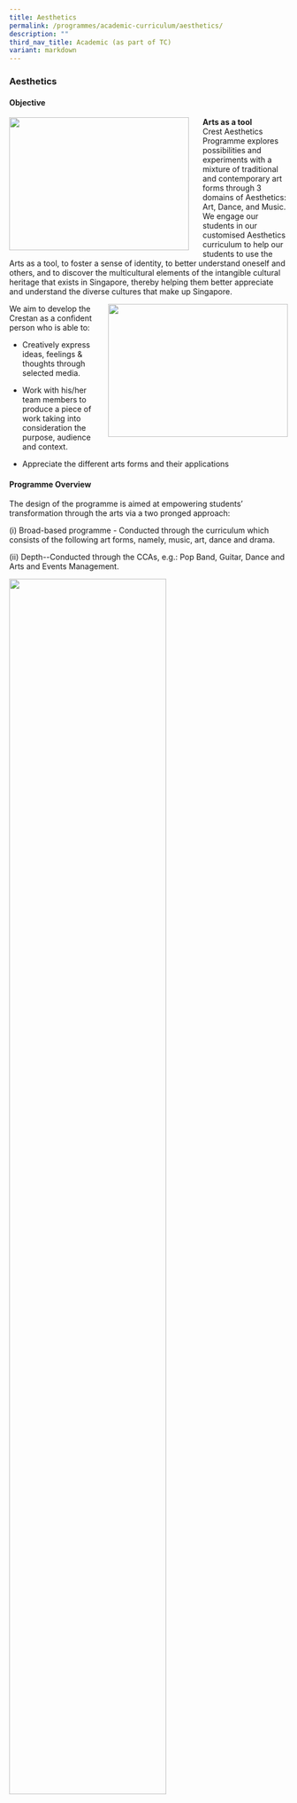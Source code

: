 ```yaml
---
title: Aesthetics
permalink: /programmes/academic-curriculum/aesthetics/
description: ""
third_nav_title: Academic (as part of TC)
variant: markdown
---
```

### Aesthetics

#### Objective

<img src="/images/art1.jpg" style="width:325px;height:240px;margin-right:25px;" align="left">**Arts as a tool**<br>Crest Aesthetics Programme explores possibilities and experiments with a mixture of traditional and contemporary art forms through 3 domains of Aesthetics: Art, Dance, and Music. We engage our students in our customised Aesthetics curriculum to help our students to use the Arts as a tool, to foster a sense of identity, to better understand oneself and others, and to discover the multicultural elements of the intangible cultural heritage that exists in Singapore, thereby helping them better appreciate and understand the diverse cultures that make up Singapore.


<img src="/images/aes2.jpg" style="width:325px;height:240px;margin-left:25px;" align="right">We aim to develop the Crestan as a confident person who is able to:  

* Creatively express ideas, feelings &amp; thoughts through selected media. 
    
* Work with his/her team members to produce a piece of work taking into consideration the purpose, audience and context.
* Appreciate the different arts forms and their applications

#### Programme Overview

The design of the programme is aimed at empowering students’ transformation through the arts via a two pronged approach:

(i) Broad-based programme - Conducted through the curriculum which consists of the following art forms, namely, music, art, dance and drama.

(ii) Depth--Conducted through the CCAs, e.g.: Pop Band, Guitar, Dance and Arts and Events Management.

<img src="/images/aes3.jpg" style="width:75%">

This two pronged approach is designed with four components as emphasis (EPIC) in the Crest Arts:  

**(E) Expression of Self**: An important aspect of Crest Arts programme is to encourage students to express their ideas and feelings thoughtfully through the creation of a performance or art piece.

**(P) Processes &amp; Skills**:&nbsp;Through the arts, we hope to facilitate development of students’ ability to understand and put in place work processes and skills, such as organizing, prioritizing and planning.

**(I) Inventive thinking**: The design of the Crest Arts programme includes inculcating creative thinking in students to think of out of the box solutions.

**(C) Connecting with others**:&nbsp;&nbsp;The programme is also crafted in such a way to instill a sense of awareness and sensitivity to their audience in the process of developing an end product. Moreover, given many of the students’ art works are publicized to the community through events, the Crest art department has fostered a relationship with members of the public through the artworks.

Our signature programmes are (i) Body Movement and Dance Programme, (ii) Sec One Level-wide Art Programme, (iii) Masterclass for various arts CCAs and (iv) Learning journeys to arts venues and / or arts institution. All these are conducted to enrich the students’ experience of the arts

#### Strengthening 3R through Engagement in Art and Aesthetics

* **Lower Secondary Crest Art (Secondary 1 and 2)**

Crest Art experiments with a mixture of conventional and unconventional mediums (coasters, paper bags, caps, canvas and masks) to engage the students in colours and design concepts. The purpose is to let the students find art making meaningful, discover and have a deeper understanding of their own cultural heritage, and provide them with an authentic learning experience so that they can use or wear the art that they have created and at the same time, contribute back to the school.

The personalisation of art pieces motivate students to do well when all completed artworks are exhibited around the school. Incorporating such authentic tasks leads to meaningful outcomes as it boosts students’ self-worth and gives them an added motivation to ensure that their works are well done.&nbsp;One good example is the Imagine! Series, which are modules that culminate into collective art pieces being exhibited around the school compound, making the school campus an art gallery.

Another example is the Artists’ Expression&nbsp;where the ‘Show and Tell’ component provides an oral presentation platform for every student to articulate why they like their own creation or their friend’s artwork. These provide a composite learning experience for the students to grow in character, interpersonal relationships and art techniques.

* &nbsp;&nbsp;**Crest Body Movement and Dance Programme (Secondary 1)**

This dance programme provides an opportunity for every class to put up a showcase (dance performance and competition) during school assembly. Besides bonding the class, it also creates an opportunity for all students to have an appreciation of movement and dance, including understanding the types of body movement, work on their motor coordination and skills. This brings about creativity, imagination and visualisation, and builds on the school values of Resilience, Excellence and Teamwork.

* **Art Elective Programme (Secondary 3)**

In the Secondary 3 Art Elective Programme, a broad range of 2D/3D mediums and performing arts are offered to them. Students get to choose modules such as:

* iDesign

* Let’s Go Local

* Diabolo/Photography Composition

* Sick Beatz

* &nbsp;Print

where they take on the role of product designers to create 2D/3D products that promote the local food culture and their heritage, use photography skills to create their own series of motivational posters and postcards, make their own music using Garage Band and try out Diabolo as a performing art form. In all the modules, the students learn some design principles to create artworks that are functional, useful, have retail value and can also serve as corporate gifts for the school.

#### Sec One Crest Masks Projects:

<img src="/images/aes4.jpg" style="width:325px;height:240px;margin-right:25px;" align="left">The Sec One and Sec Two cohorts created a series of beautiful masks prints in the #Sgunited &amp; #Peranakan ICREST series. The mask designs encapsulate our school’s values and our nation’s story of unity and resilience. The project instilled in our students the concept of authentic learning in Crest and that Arts can be used as a functioning tool to make a difference in their community. These masks will be presented to their Crest teachers, their Primary school staff, our partner school and for publicity efforts during the Crest Immersion and Open House as well.

#### Sec One Level-wide Art Programme

<img src="/images/aes5.jpg" style="width:275px;height:325px;margin-right:25px;" align="left">The level-wide programme provides the Sec One students the opportunity to have a collective theme-based learning in a group setting. They will be exposed to a wide range of art mediums. This shared learning experience of making art for the school to spruce up the school learning environment helps to create a sense of belonging for them. The completed artwork will give them a sense of pride and a shared learning experience. &nbsp;

#### Sec Two Level-wide Gratitude Card Projects:

<img src="/images/aes6.jpg" style="width:325px;height:240px;margin-right:25px;" align="left">The Sec Two cohort embarked on a series of community projects during their Visual Arts curriculum lessons. They wrote encouraging and heart-warming messages to the essential workers around our neighbourhood to show the little support they could render to them during this Covid-19 period. The Gratitude Cards were personally handed over to the various organisations and attended by Min Grace Fu. These personalised Gratitude Cards were forwarded to:&nbsp;

1.&nbsp;&nbsp;&nbsp;&nbsp;&nbsp;Ng Teng Fong General Hospital Healthcare workers&nbsp;

2.&nbsp;&nbsp;&nbsp;&nbsp;&nbsp;13 Yuhua PHPC Clinics&nbsp;

3.&nbsp;&nbsp;&nbsp;&nbsp;&nbsp;Yuhua Town Council cleaners.

#### Customised Gratitude Cards for School-wide Gratitude Card Project:

<img src="/images/aes7.jpg" style="width:275px;height:325px;margin-right:25px;" align="left">A series of customised Crest Gratitude Cards were created by our student Illustrator Madeline Peh (2-2). These cards were distributed to the entire school during CCE periods for all students to pen down their thoughts and feelings of gratitude. It served as an avenue for our students to reflect and forward their care and concern to the people who have cared for them, including Crest teachers and school support staff during this Covid-19 pandemic period. Crestans had the opportunity to show the school value of Care to the people around them.  

<img src="/images/aes8.png" style="width:65%">

#### Dance

<img src="/images/aes9.jpg" style="width:425px;height:240px;margin-right:25px;" align="left">The Performing Arts (Dance) curriculum, leverages on music, movement, imagination and fun to facilitate learning in a safe and controlled learning space. Through the intricately designed and conscious delivery of the curriculum, the students’ body movements become pivotal in shaping their cognitive, social, affective and emotional development of the high needs students.